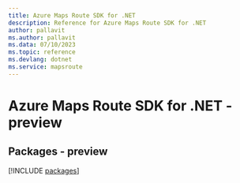 ```yaml
---
title: Azure Maps Route SDK for .NET
description: Reference for Azure Maps Route SDK for .NET
author: pallavit
ms.author: pallavit
ms.data: 07/10/2023
ms.topic: reference
ms.devlang: dotnet
ms.service: mapsroute
---
```

# Azure Maps Route SDK for .NET - preview
## Packages - preview
[!INCLUDE [packages](maps-route-index.md)]